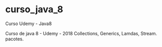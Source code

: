 # curso_java_8
Curso Udemy - Java8


Curso de java 8 - Udemy - 2018
Collections,
Generics,
Lamdas,
Stream.
pacotes.